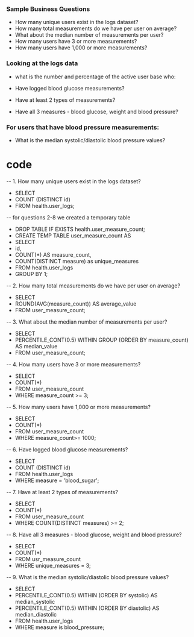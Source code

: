 ### Sample Business Questions

- How many unique users exist in the logs dataset?
- How many total measurements do we have per user on average?
- What about the median number of measurements per user?
- How many users have 3 or more measurements?
- How many users have 1,000 or more measurements?
### Looking at the logs data 
- what is the number and percentage of the active user base who:

- Have logged blood glucose measurements?
- Have at least 2 types of measurements?
- Have all 3 measures - blood glucose, weight and blood pressure?

### For users that have blood pressure measurements:
- What is the median systolic/diastolic blood pressure values?

# code 
-- 1. How many unique users exist in the logs dataset?
- SELECT
-  COUNT (DISTINCT id)
- FROM health.user_logs;

-- for questions 2-8 we created a temporary table
- DROP TABLE IF EXISTS health.user_measure_count;
- CREATE TEMP TABLE user_measure_count AS
- SELECT
 -  id,
  -  COUNT(*) AS measure_count,
  -  COUNT(DISTINCT measure) as unique_measures
 - FROM health.user_logs
-  GROUP BY 1; 

-- 2. How many total measurements do we have per user on average?
- SELECT
-  ROUND(AVG(measure_count)) AS average_value
- FROM user_measure_count;

-- 3. What about the median number of measurements per user?
- SELECT
- PERCENTILE_CONT(0.5) WITHIN GROUP (ORDER BY measure_count) AS median_value
- FROM user_measure_count;

-- 4. How many users have 3 or more measurements?
- SELECT
- COUNT(*)
- FROM user_measure_count
- WHERE measure_count >= 3;


-- 5. How many users have 1,000 or more measurements?
- SELECT
- COUNT(*)
- FROM user_measure_count
- WHERE measure_count>= 1000;

-- 6. Have logged blood glucose measurements?
- SELECT
-  COUNT (DISTINCT id)
- FROM health.user_logs
- WHERE measure = 'blood_sugar';

-- 7. Have at least 2 types of measurements?
- SELECT
-  COUNT(*)
- FROM user_measure_count
- WHERE COUNT(DISTINCT measures) >= 2;

-- 8. Have all 3 measures - blood glucose, weight and blood pressure?
- SELECT
-  COUNT(*)
- FROM usr_measure_count
- WHERE unique_measures = 3;

-- 9.  What is the median systolic/diastolic blood pressure values?
- SELECT
-  PERCENTILE_CONT(0.5) WITHIN (ORDER BY systolic) AS median_systolic
-  PERCENTILE_CONT(0.5) WITHIN (ORDER BY diastolic) AS median_diastolic
- FROM health.user_logs
- WHERE measure is blood_pressure;
